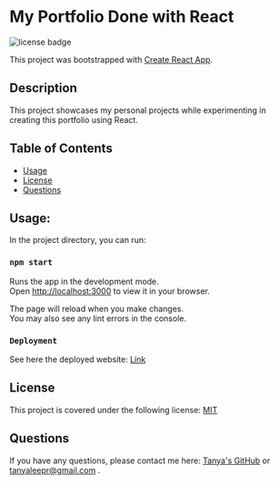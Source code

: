 # My Portfolio Done with React
![license badge](https://img.shields.io/badge/license-MIT-brightgreen)

This project was bootstrapped with [Create React App](https://github.com/facebook/create-react-app).

## Description

This project showcases my personal projects while experimenting in creating this portfolio using React. 

## Table of Contents

- [Usage](#usage)
- [License](#license)
- [Questions](#questions)
  <a name="installation"></a>

## Usage:

In the project directory, you can run:

### `npm start`

Runs the app in the development mode.\
Open [http://localhost:3000](http://localhost:3000) to view it in your browser.

The page will reload when you make changes.\
You may also see any lint errors in the console.


### `Deployment`

See here the deployed website: [Link](https://tanyaleepr.github.io/reactofolio/)

## License

This project is covered under the following license: [MIT](https://www.mit.edu/~amini/LICENSE.md)




<a name="questions"></a>

## Questions

If you have any questions, please contact me here: [Tanya's GitHub](https://github.com/tanyaleepr) or <tanyaleepr@gmail.com> .